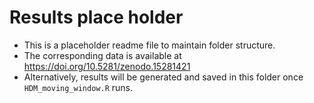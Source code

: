 # Results place holder

- This is a placeholder readme file to maintain folder structure.
- The corresponding data is available at https://doi.org/10.5281/zenodo.15281421
- Alternatively, results will be generated and saved in this folder once `HDM_moving_window.R` runs.
